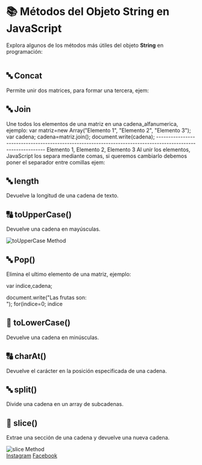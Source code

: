 </head>
<body>
    <div class="container">
        <h1>📚 Métodos del Objeto String en JavaScript</h1>
        <p>Explora algunos de los métodos más útiles del objeto <strong>String</strong> en programación:</p>
        <img class="https://encrypted-tbn0.gstatic.com/images?q=tbn:ANd9GcSIRvnBpMk0N6ExLe3ZEv8Oba3CmJhWZOE1rx4EO7X94Ikd2pl-VJQq4j4&s=10">
      <div class="method">
            <h2>🔤 Concat</h2>
        Permite unir dos matrices, para formar una tercera, ejem:
        <script>
          var indice=0;
          var matriz1= new Array("Uno"."Dos","Tres");
           var matriz2= new Array("Cuatro"."Cinco","Seis");
           var matriz3= matriz1.concat(matriz2);
          for(indice =0; indice<matriz3.length;indice++)
            {
              document.write(matriz3[indice]+"<br>");
               }
        </script>
        </div>
          <div class="method">
            <h2>🔤 Join </h2>
               Une todos los elementos de una matriz en una cadena_alfanumerica, ejemplo:
            var matriz=new Array("Elemento 1", "Elemento 2", "Elemento 3");
            var cadena;
            cadena=matriz.join();
           document.write(cadena);
           --------------------------------------------------------------------------------------------------------------
           Elemento 1, Elemento 2, Elemento 3
        Al unir los elementos, JavaScript los separa mediante comas, si queremos cambiarlo debemos poner el separador entre comillas ejem:
          </head>
          <body>
              <script>
                  var matriz=new Array("Elemento 1", "Elemento 2", "Elemento 3");
                  var cadena;
                  cadena=matriz.join("**");
                  document.write(cadena);
              </script>
          </body>
         

  </div> 
        <div class="method">
            <h2>🔤 length</h2>
            <p>Devuelve la longitud de una cadena de texto.</p>
        </div>
        <div class="method">
            <h2>🔠 toUpperCase()</h2>
            <p>Devuelve una cadena en mayúsculas.</p>
            <img src="https://th.bing.com/th/id/R.c3e601bbec9d303cd114fe416579485c?rik=AQS12tRHMaxpfg&pid=ImgRaw&r=0&sres=1&sresct=1" alt="toUpperCase Method">
        </div>
         <div class="method">
            <h2>🔤 Pop()</h2>
            <p>Elimina el ultimo elemento de una matriz, ejemplo:</p>
            var indice,cadena;
             <p>document.write("Las frutas son: <br>");
             for(indice=0; indice<matriz.lengt;indice++);
             {
               document.write(matriz[indice]+"br");
            } </p>
        <div class="method">
            <h2>🔡 toLowerCase()</h2>
            <p>Devuelve una cadena en minúsculas.</p>
        </div>
        <div class="method">
            <h2>🔠 charAt()</h2>
            <p>Devuelve el carácter en la posición especificada de una cadena.</p>
            <h2>🔤 split()</h2>
            <p>Divide una cadena en un array de subcadenas.</p>
        </div>
        <div class="method">
            <h2>🔡 slice()</h2>
            <p>Extrae una sección de una cadena y devuelve una nueva cadena.</p>
            <img src="https://webtechparadise.com/sites/default/files/inline-images/javascript-array-slice-method-foxbits-fact-1_0.jpg" alt="slice Method">
        </div>
        <div class="social-links">
            <a href="https://www.instagram.com/ykl_mgt?igsh=MTRuMDJ5enJ3dHFqcQ%3D%3D&utm_source=qr">Instagram</a>
            <a href="https://www.facebook.com/itkayul.montes?mibextid=LQQJ4d">Facebook</a>
        </div>
    </div>
</body>
</html>

